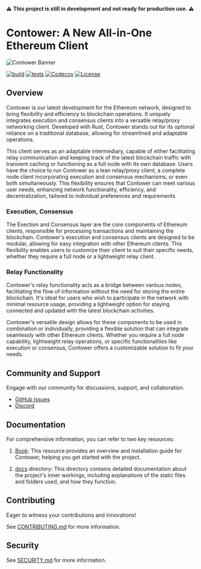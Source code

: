⚠️ **This project is still in development and not ready for production use.** ⚠️

# Contower: A New All-in-One Ethereum Client

![Contower Banner](assets/repo_banner.webp)

[![build](https://github.com/nodura/contower/actions/workflows/build.yml/badge.svg)](https://github.com/nodura/contower/actions/workflows/build.yml)
[![tests](https://github.com/nodura/contower/actions/workflows/tests.yml/badge.svg)](https://github.com/nodura/contower/actions/workflows/tests.yml)
[![Codecov](https://img.shields.io/codecov/c/github/nodura/contower?token=JT1850HR9J)](https://app.codecov.io/gh/nodura/contower)
[![License](https://img.shields.io/badge/License-Apache_2.0-blue.svg)](https://opensource.org/licenses/Apache-2.0)

## Overview

Contower is our latest development for the Ethereum network, designed to bring flexibility and efficiency to blockchain operations. It uniquely integrates execution and consensus clients into a versatile relay/proxy networking client. Developed with Rust, Contower stands out for its optional reliance on a traditional database, allowing for streamlined and adaptable operations.

This client serves as an adaptable intermediary, capable of either facilitating relay communication and keeping track of the latest blockchain traffic with transient caching or functioning as a full node with its own database. Users have the choice to run Contower as a lean relay/proxy client, a complete node client incorporating execution and consensus mechanisms, or even both simultaneously. This flexibility ensures that Contower can meet various user needs, enhancing network functionality, efficiency, and decentralization, tailored to individual preferences and requirements.

### Execution, Consensus

The Exection and Consensus layer are the core components of Ethereum clients, responsible for processing transactions and maintaining the blockchain. Contower's execution and consensus clients are designed to be modular, allowing for easy integration with other Ethereum clients. This flexibility enables users to customize their client to suit their specific needs, whether they require a full node or a lightweight relay client.

### Relay Functionality

Contower's relay functionality acts as a bridge between various nodes, facilitating the flow of information without the need for storing the entire blockchain. It's ideal for users who wish to participate in the network with minimal resource usage, providing a lightweight option for staying connected and updated with the latest blockchain activities.

Contower's versatile design allows for these components to be used in combination or individually, providing a flexible solution that can integrate seamlessly with other Ethereum clients. Whether you require a full node capability, lightweight relay operations, or specific functionalities like execution or consensus, Contower offers a customizable solution to fit your needs.

## Community and Support

Engage with our community for discussions, support, and collaboration.

-   [GitHub Issues](https://github.com/nodura/contower/issues)
-   [Discord](https://discord.gg/vHWpWsjCqx)

## Documentation

For comprehensive information, you can refer to two key resources:

1. [Book](https://nodura.github.io/contower/): This resource provides an overview and installation guide for Contower, helping you get started with the project.

2. [docs](docs/) directory: This directory contains detailed documentation about the project's inner workings, including explanations of the static files and folders used, and how they function.

## Contributing

Eager to witness your contributions and innovations!

See [CONTRIBUTING.md](CONTRIBUTING.md) for more information.

## Security

See [SECURITY.md](SECURITY.md) for more information.
